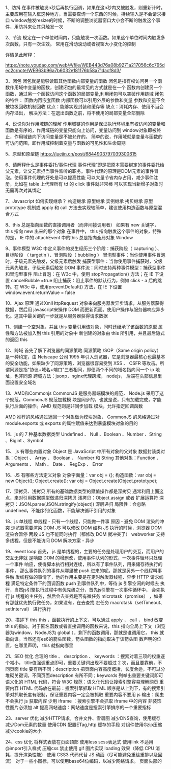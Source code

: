 1、防抖
在事件被触发n秒后再执行回调，如果在这n秒内又被触发，则重新计时。
主要应用在输入框这种地方，当需要查询一个东西的时候，持续输入是不会请求接口
window触发resize的时候，不断的调整浏览器窗口大小会不断的触发这个事件，用防抖来让其只触发一次


2、节流
规定在一个单位时间内，只能触发一次函数。如果这个单位时间内触发多次函数，只有一次生效。
常用在滑动滚动或者视窗大小变化的控制

详情见此解释：

https://note.youdao.com/web/#/file/WEB443d76a08b9271a217056c6c795dec2c/note/WEB63b96a7b6032e181176b58a71dacf8d3/

3、闭包
闭包就是能够读取其他函数内部变量的函数
闭包是指有权访问另一个函数作用域中变量的函数，创建闭包的最常见的方式就是在一个
函数内创建另一个函数，通过另一个函数访问这个函数的局部变量,利用闭包可以突破作用链域
闭包的特性：
函数内再嵌套函数
内部函数可以引用外层的参数和变量
参数和变量不会被垃圾回收机制回收
优点：能够实现封装和缓存等
缺点：消耗内存、使用不当会内存溢出，
解决方法：在退出函数之前，将不使用的局部变量全部删除

4、说说你对作用域链的理解
作用域链的作用是保证执行环境里有权访问的变量和函数是有序的，作用域链的变量只能向上访问，变量访问到 window对象即被终止，作用域链向下访问变量是不被允许的。
简单的说，作用域就是变量与函数的可访问范围，即作用域控制着变量与函数的可见性和生命周期

5、原型和原型链
https://juejin.cn/post/6844903797039300615

6、请解释什么是事件委托/事件代理
事件代理”即是把原本需要绑定的事件委托给父元素，让父元素担当事件监听的职务。事件代理的原理是DOM元素的事件冒泡。使用事件代理的好处是可以提高性能
可以大量节省内存占用，减少事件注册，比如在 table 上代理所有 td 的 click 事件就非常棒
可以实现当新增子对象时无需再次对其绑定

7、Javascript 如何实现继承？
构造继承
原型继承
实例继承
拷贝继承
原型 prototype 机制或 apply 和 call 方法去实现较简单，建议使用构造函数与原型混合方式

8、this 总是指向函数的直接调用者（而非间接调用者）
如果有 new 关键字， this 指向 new 出来的那个对象
在事件中， this 指向触发这个事件的对象，特殊的是， IE 中的 attachEvent 中的this 总是指向全局对象 Window

9、事件模型
W3C 中定义事件的发生经历三个阶段：捕获阶段（ capturing ）、目标阶段 （ targetin ）、冒泡阶段（ bubbling ）
冒泡型事件：当你使用事件冒泡时，子级元素先触发，父级元素后触发
捕获型事件：当你使用事件捕获时，父级元素先触发，子级元素后触发
DOM 事件流：同时支持两种事件模型：捕获型事件和冒泡型事件
阻止冒泡：在 W3c 中，使用 stopPropagation() 方法；在 IE 下设置 cancelBubble =true
阻止捕获：阻止事件的默认行为，例如 click - a 后的跳转。在 W3c 中，使用preventDefault() 方法，在 IE 下设置 window.event.returnValue = false

10、Ajax 原理
通过XmlHttpRequest 对象来向服务器发异步请求，从服务器获得数据，然后用 javascript来操作 DOM 而更新页面。使用户操作与服务器响应异步化。这其中最关键的一步就是从服务器获得请求数据

11、创建一个空对象，并且 this 变量引用该对象，同时还继承了该函数的原型
属性和方法被加入到 this 引用的对象中
新创建的对象由 this 所引用，并且最后隐式的返回 this

12、跨域
首先了解下浏览器的同源策略 同源策略 /SOP（Same origin policy） 是一种约定，由 Netscape 公司 1995 年引入浏览器，它是浏览器最核心也最基本的安全功能，如果缺少了同源策略，浏览器很容易受到 XSS 、 CSFR 等攻击。所谓同源是指"协议+域名+端口"三者相同，即便两个不同的域名指向同一个 ip 地址，也非同源
跨域方法：jsonp，nginx代理跨域， nodejs， 后端在头部信息里面设置安全域名

13、AMD和Commonjs
CommonJS 是服务器端模块的规范， Node.js 采用了这个规范。CommonJS 规范加载模
块是同步的，也就是说，只有加载完成，才能执行后面的操作。AMD 规范则是非同步加载 模块，允许指定回调函数

AMD 推荐的风格通过返回一个对象做为模块对象， CommonJS 的风格通过对
module.exports 或 exports 的属性赋值来达到暴露模块对象的目的

14、js 的 7 种基本数据类型
Undefined 、 Null 、Boolean 、Number 、String 、Bigint 、Symbol

15、 js 有哪些内置对象
Object 是 JavaScript 中所有对象的父对象
数据封装类对象：Object 、 Array 、 Boolean 、 Number 和 String
其他对象：Function 、 Arguments 、 Math 、 Date 、 RegExp 、 Error

16、JS 有哪些方法定义对象
对象字面量：var obj = {};
构造函数：var obj = new Object();
Object.create(): var obj = Object.create(Object.prototype);

17、深拷贝、浅拷贝
所有的基础数据类型的赋值操作都是深拷贝
通常利用上面这点，来对引用数据类型做递归深拷贝
浅拷贝：Object.assign 或者 扩展运算符
深拷贝：JSON.parse(JSON.stringify(object)) 深层递归
局限性：会忽略 undefined，不能序列化函数，不能解决循环引用的对象

18、js 单线程
单线程 - 只有一个线程，只能做一件事
原因 - 避免 DOM 渲染的冲突
浏览器需要渲染 DOM
JS 可以修改 DOM 结构
JS 执行的时候，浏览器 DOM 渲染会暂停
两段 JS 也不能同时执行（都修改 DOM 就冲突了）
webworker 支持多线程，但是不能访问 DOM
解决方案 - 异步

19、event loop
首先， js 是单线程的，主要的任务是处理用户的交互，而用户的交互无非就 是响应 DOM 的增删改，使用事件队列的形式，一次事件循环只处理一个事件 响应，使得脚本执行相对连续，所以有了事件队列，用来储存待执行的事件， 那么事件队列的事件从哪里被 push 进来的呢。那就是另外一个线程叫事件触 发线程做的事情了，他的作用主要是在定时触发器线程、异步 HTTP 请求线程 满足特定条件下的回调函数 push 到事件队列中，等待 js 引擎空闲的时候去 执行，当然js引擎执行过程中有优先级之分，首先js引擎在一次事件循环中， 会先执行 js 线程的主任务，然后会去查找是否有微任务 microtask（promise） ，如果有那就优先执行微任务，如果没有，在去查找 宏任务 macrotask（setTimeout、setInterval） 进行执行

20、描述下 this
this ，函数执行的上下文，可以通过 apply ， call ， bind 改变 this 的指向。对于匿名函数或者直接调用的函数来说，this 指向全局上下文（浏览 器为window，NodeJS为 global ），剩下的函数调用，那就是谁调用它， this 就指向谁。当然还有es6的箭头函数，箭头函数的指向取决于该箭头函 数声明的位置，在哪里声明， this 就指向哪里

21、SEO 优化
合理的 title 、 description 、 keywords ：搜索对着三项的权重逐个减小， title值强调重点即可，重要关键词出现不要超过 2 次，而且要靠前，不同页面 title 要有所不同；description 把页面内容高度概括，长度合适，不可过分堆砌关键词，不同页面description 有所不同；keywords 列举出重要关键词即可
语义化的 HTML 代码，符合 W3C 规范：语义化代码让搜索引擎容易理解网页
重要内容 HTML 代码放在最前：搜索引擎抓取 HTML 顺序是从上到下，有的搜索引擎对抓取长度有限制，保证重要内容一定会被抓取
重要内容不要用 js 输出：爬虫不会执行 js 获取内容
少用 iframe ：搜索引擎不会抓取 iframe 中的内容
非装饰性图片必须加 alt
提高网站速度：网站速度是搜索引擎排序的一个重要指标

23、server 优化
减少HTTP请求，合并文件、雪碧图
减少DNS查询，使用缓存
减少Dom元素的数量
使用CDN
配置ETag,http 缓存的手段
对组件使用Gzip压缩
减少cookie的大小

24、css 优化
将样式表放在页面顶部
使用less scss表达式
使用link 不适用@import引入样式
压缩css
禁止使用 gif 图片实现 loading 效果（降低 CPU 消耗，提升渲染性能）
使用 CSS3 代码代替 JS 动画（尽可能避免重绘重排以及回流）
对于一些小图标，可以使用base64位编码，以减少网络请求。
页面头部的 <style> <script> 会阻塞页面；（因为 Renderer 进程中 JS 线程和渲染线程是互斥的）
当需要设置的样式很多时设置 className 而不是直接操作 style

25、js 方面
将脚本放到页面底部
将js 外部引入
压缩js
使用Eslint语法检测
减少Dom的操作
熟练使用设计模式
禁止使用 iframe （阻塞父文档 onload 事件）
页面中空的 href 和 src 会阻塞页面其他资源的加载
网页 gzip ， CDN 托管， data 缓存 ，图片服务器

26、webpack 优化点
代码压缩插件 UglifyJsPlugin
服务器启用gzip压缩
按需加载资源文件 require.ensure
优化 devtool 中的 source-map
剥离 css 文件，单独打包
去除不必要插件，通常就是开发环境与生产环境用同一套配置文件导致
开发环境不做无意义的工作如提取 css 计算文件 hash 等
配置 devtool
优化构建时的搜索路径 指明需要构建目录及不需要构建目录

27、那些操作会造成内存泄漏
内存泄漏指任何对象在您不再拥有或需要它之后仍然存在
setTimeout 的第一个参数使用字符串而非函数的话，会引发内存泄漏
闭包使用不当

28、简单介绍下 webpack
WebPack 是一个模块打包工具，你可以使用 WebPack 管理你的模块依赖，并编绎输出模块们所需的静态文件。它能够很好地管理、打包 Web 开发中所用到的 HTML 、 Javascript 、 CSS 以及各种静态文件（图片、字体等），让开发过程更加高效。对于不同类型的资源， webpack 有对应的模块加载器。webpack 模块打包器会分析模块间的依赖关系，最后 生成了优化且合并后的静态资源。

29、渐进增强和优雅降级
渐进增强 ：针对低版本浏览器进行构建页面，保证最基本的功能，然后再针对高级浏览器进行效果、交互等改进和追加功能达到更好的用户体验。
优雅降级 ：一开始就构建完整的功能，然后再针对低版本浏览器进行兼容

30、Vue 的双向绑定数据的原理
vue.js 则是采用数据劫持结合发布者-订阅者模式的方式，通过Object.defineProperty() 来劫持各个属性的 setter ， getter ，在数据变动时发布消息给订阅者，触发相应的监听回调
